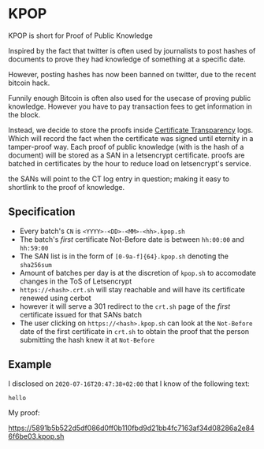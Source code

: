 # KPOP

KPOP is short for Proof of Public Knowledge


Inspired by the fact that twitter is often used by journalists to post hashes of documents to prove
they had knowledge of something at a specific date.

However, posting hashes has now been banned on twitter, due to the recent bitcoin hack.

Funnily enough Bitcoin is often also used for the usecase of proving public knowledge.  However you have to pay transaction fees
to get information in the block.

Instead, we decide to store the proofs inside [Certificate Transparency](https://www.certificate-transparency.org/) logs.  Which will record the fact when the certificate
was signed until eternity in a tamper-proof way. Each proof of public knowledge (with is the hash of a document) will
be stored as a SAN in a letsencrypt certificate.    proofs are batched in certificates by the hour to reduce load on letsencrypt's service.

the SANs will point to the CT log entry in question; making it easy to shortlink to the proof of knowledge. 

## Specification

* Every batch's `CN` is `<YYYY>-<DD>-<MM>-<hh>.kpop.sh`
* The batch's _first_ certificate Not-Before date is between   `hh:00:00` and `hh:59:00`
* The SAN list is in the form of `[0-9a-f]{64}.kpop.sh` denoting the `sha256sum`
* Amount of batches per day is at the discretion of `kpop.sh` to accomodate changes in the ToS of Letsencrypt
* `https://<hash>.crt.sh` will stay reachable and will have its certificate renewed using cerbot
* however it will serve a 301 redirect to the `crt.sh` page of the _first_ certificate issued for that SANs batch
* The user clicking on `https://<hash>.kpop.sh` can look at the `Not-Before` date of the first certificate in `crt.sh` to obtain the proof that the person
submitting the hash knew it at `Not-Before`


## Example

I disclosed on `2020-07-16T20:47:38+02:00` that I know of the following text:

```
hello
```

My proof:

https://5891b5b522d5df086d0ff0b110fbd9d21bb4fc7163af34d08286a2e846f6be03.kpop.sh
